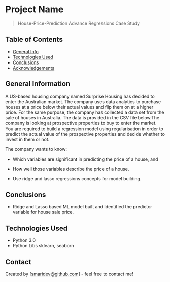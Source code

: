 # Project Name
> House-Price-Prediction Advance Regressions Case Study 


## Table of Contents
* [General Info](#general-information)
* [Technologies Used](#technologies-used)
* [Conclusions](#conclusions)
* [Acknowledgements](#acknowledgements)

<!-- You can include any other section that is pertinent to your problem -->

## General Information
A US-based housing company named Surprise Housing has decided to enter the Australian market. The company uses data analytics to purchase houses at a price below their actual values and flip them on at a higher price. For the same purpose, the company has collected a data set from the sale of houses in Australia.
The data is provided in the CSV file below.The company is looking at prospective properties to buy to enter the market. You are required to build a regression model using regularisation in order to predict the actual value of the prospective properties and decide whether to invest in them or not.

The company wants to know:

 - Which variables are significant in predicting the price of a house, and

 - How well those variables describe the price of a house.
 
 - Use ridge and lasso regressions concepts for model building.

<!-- You don't have to answer all the questions - just the ones relevant to your project. -->

## Conclusions
- Ridge and Lasso based ML model built and Identified the predictor variable for house sale price.

<!-- You don't have to answer all the questions - just the ones relevant to your project. -->


## Technologies Used
- Python 3.0
- Python Libs sklearn, seaborn

<!-- As the libraries versions keep on changing, it is recommended to mention the version of library used in this project -->


## Contact
Created by [smaridev@github.com] - feel free to contact me!


<!-- Optional -->
<!-- ## License -->
<!-- This project is open source and available under the [... License](). -->

<!-- You don't have to include all sections - just the one's relevant to your project -->